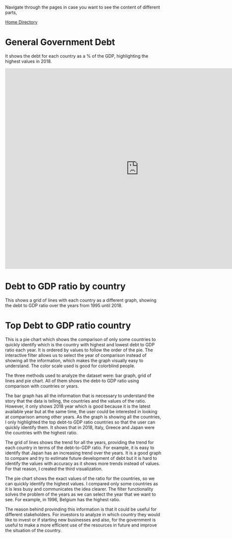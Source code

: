 Navigate through the pages in case you want to see the content of different parts,

[Home Directory](README.md)


# General Government Debt


It shows the debt for each country as a % of the GDP, highlighting the highest values in 2018.

<iframe src="https://data.oecd.org/chart/6gJY" width="860" height="645" style="border: 0" mozallowfullscreen="true" webkitallowfullscreen="true" allowfullscreen="true"><a href="https://data.oecd.org/chart/6gJY" target="_blank">OECD Chart: General government debt, Total, % of GDP, Annual, 2018</a></iframe>


# Debt to GDP ratio by country

This shows a grid of lines with each country as a different graph, showing the debt to GDP ratio over the years from 1995 until 2018.

<div class="flourish-embed flourish-chart" data-src="visualisation/5284504"><script src="https://public.flourish.studio/resources/embed.js"></script></div>

# Top Debt to GDP ratio country

This is a pie chart which shows the comparison of only some countries to quickly identify which is the country with highest and lowest debt to GDP ratio each year. It is ordered by values to follow the order of the pie. The interactive filter allows us to select the year of comparison instead of showing all the information, which makes the graph visually easy to understand. The color scale used is good for colorblind people.

<div class="flourish-embed flourish-chart" data-src="visualisation/5284700"><script src="https://public.flourish.studio/resources/embed.js"></script></div>

The three methods used to analyze the dataset were: bar graph, grid of lines and pie chart. All of them shows the debt-to GDP ratio using comparison with countries or years.

The bar graph has all the information that is necessary to understand the story that the data is telling, the countries and the values of the ratio. However, it only shows 2018 year which is good because it is the latest available year but at the same time, the user could be interested in looking at comparison among other years. As the graph is showing all the countries, I only highlighted the top debt-to GDP ratio countries so that the user can quickly identify them. It shows that in 2018, Italy, Greece and Japan were the countries with the highest ratio.

The grid of lines shows the trend for all the years, providing the trend for each country in terms of the debt-to-GDP ratio. For example, it is easy to identify that Japan has an increasing trend over the years. It is a good graph to compare and try to estimate future development of debt but it is hard to identify the values with accuracy as it shows more trends instead of values. For that reason, I created the third visualization.

The pie chart shows the exact values of the ratio for the countries, so we can quickly identify the highest values. I compared only some countries as it is less busy and communicates the idea clearer. The filter functionality solves the problem of the years as we can select the year that we want to see. For example, in 1996, Belgium has the highest ratio.

The reason behind provinding this information is that it could be useful for different stakeholders. For investors to analyze in which country they would like to invest or if starting new businesses and also, for the government is useful to make a more efficient use of the resources in future and improve the situation of the country.

